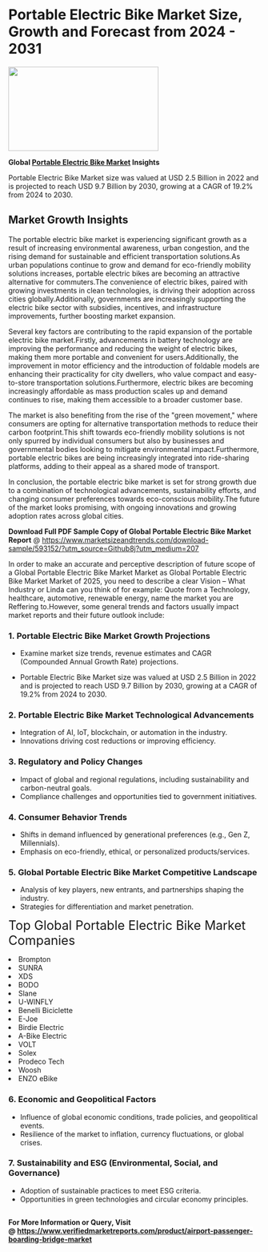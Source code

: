 <H1>Portable Electric Bike Market Size, Growth and Forecast from 2024 - 2031</H1><img class="aligncenter size-medium wp-image-584254" src="https://thirdeyenews.in/wp-content/uploads/2024/09/Global-Market-Research-300x168.jpeg" alt="" width="300" height="168" /><p><strong>Global&nbsp;<a href="https://www.marketsizeandtrends.com/download-sample/593152/?utm_source=Github8j?utm_medium=207">Portable Electric Bike Market</a> Insights</strong></p><p>Portable Electric Bike Market size was valued at USD 2.5 Billion in 2022 and is projected to reach USD 9.7 Billion by 2030, growing at a CAGR of 19.2% from 2024 to 2030.</p><p><h2>Market Growth Insights</h2> <p>The portable electric bike market is experiencing significant growth as a result of increasing environmental awareness, urban congestion, and the rising demand for sustainable and efficient transportation solutions.As urban populations continue to grow and demand for eco-friendly mobility solutions increases, portable electric bikes are becoming an attractive alternative for commuters.The convenience of electric bikes, paired with growing investments in clean technologies, is driving their adoption across cities globally.Additionally, governments are increasingly supporting the electric bike sector with subsidies, incentives, and infrastructure improvements, further boosting market expansion.</p> <p>Several key factors are contributing to the rapid expansion of the portable electric bike market.Firstly, advancements in battery technology are improving the performance and reducing the weight of electric bikes, making them more portable and convenient for users.Additionally, the improvement in motor efficiency and the introduction of foldable models are enhancing their practicality for city dwellers, who value compact and easy-to-store transportation solutions.Furthermore, electric bikes are becoming increasingly affordable as mass production scales up and demand continues to rise, making them accessible to a broader customer base.</p> <p>The market is also benefiting from the rise of the "green movement," where consumers are opting for alternative transportation methods to reduce their carbon footprint.This shift towards eco-friendly mobility solutions is not only spurred by individual consumers but also by businesses and governmental bodies looking to mitigate environmental impact.Furthermore, portable electric bikes are being increasingly integrated into ride-sharing platforms, adding to their appeal as a shared mode of transport.</p> <p>In conclusion, the portable electric bike market is set for strong growth due to a combination of technological advancements, sustainability efforts, and changing consumer preferences towards eco-conscious mobility.The future of the market looks promising, with ongoing innovations and growing adoption rates across global cities.</p> <p><span class=""><strong>Download Full PDF Sample Copy of Global Portable Electric Bike Market Report</strong> @ <a href="https://www.marketsizeandtrends.com/download-sample/593152/?utm_source=Github8j?utm_medium=207" target="_blank">https://www.marketsizeandtrends.com/download-sample/593152/?utm_source=Github8j?utm_medium=207</a></span></p><p>In order to make an accurate and perceptive description of future scope of a Global&nbsp;Portable Electric Bike Market Market as Global&nbsp;Portable Electric Bike Market Market of 2025, you need to describe a clear Vision &ndash; What Industry or Linda can you think of for example: Quote from a Technology, healthcare, automotive, renewable energy, name the market you are Reffering to.However, some general trends and factors usually impact market reports and their future outlook include:</p><h3>1.&nbsp;<strong>Portable Electric Bike Market Growth Projections</strong></h3><ul><li>Examine market size trends, revenue estimates and CAGR (Compounded Annual Growth Rate) projections.</li><li><p>Portable Electric Bike Market size was valued at USD 2.5 Billion in 2022 and is projected to reach USD 9.7 Billion by 2030, growing at a CAGR of 19.2% from 2024 to 2030.</p></li></ul><h3>2.&nbsp;<strong>Portable Electric Bike Market Technological Advancements</strong></h3><ul><li>Integration of AI, IoT, blockchain, or automation in the industry.</li><li>Innovations driving cost reductions or improving efficiency.</li></ul><h3>3.&nbsp;<strong>Regulatory and Policy Changes</strong></h3><ul><li>Impact of global and regional regulations, including sustainability and carbon-neutral goals.</li><li>Compliance challenges and opportunities tied to government initiatives.</li></ul><h3>4.&nbsp;<strong>Consumer Behavior Trends</strong></h3><ul><li>Shifts in demand influenced by generational preferences (e.g., Gen Z, Millennials).</li><li>Emphasis on eco-friendly, ethical, or personalized products/services.</li></ul><h3>5.&nbsp;<strong>Global Portable Electric Bike Market Competitive Landscape</strong></h3><ul><li>Analysis of key players, new entrants, and partnerships shaping the industry.</li><li>Strategies for differentiation and market penetration.</li></ul><p data-pm-slice="1 1 []"><span style="color: inherit; font-family: inherit; font-size: 25px;">Top Global Portable Electric Bike Market Companies</span></p><div class="" data-test-id=""><p><li>Brompton</li><li> SUNRA</li><li> XDS</li><li> BODO</li><li> Slane</li><li> U-WINFLY</li><li> Benelli Biciclette</li><li> E-Joe</li><li> Birdie Electric</li><li> A-Bike Electric</li><li> VOLT</li><li> Solex</li><li> Prodeco Tech</li><li> Woosh</li><li> ENZO eBike</li></p></div><h3>6.&nbsp;<strong>Economic and Geopolitical Factors</strong></h3><ul><li>Influence of global economic conditions, trade policies, and geopolitical events.</li><li>Resilience of the market to inflation, currency fluctuations, or global crises.</li></ul><h3>7.&nbsp;<strong>Sustainability and ESG (Environmental, Social, and Governance)</strong></h3><ul><li>Adoption of sustainable practices to meet ESG criteria.</li><li>Opportunities in green technologies and circular economy principles.</li></ul><h2><strong style="font-size: 14px;">For More Information or Query, Visit @&nbsp;</strong><a style="background-color: #ffffff; font-size: 14px;" href="https://www.marketsizeandtrends.com/report/portable-electric-bike-market/" target="_blank">https://www.verifiedmarketreports.com/product/airport-passenger-boarding-bridge-market</a></h2>